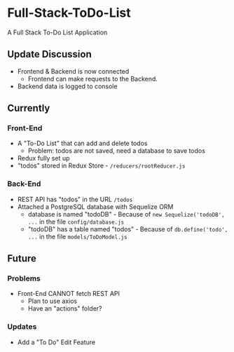 # Full-Stack-ToDo-List
 A Full Stack To-Do List Application

## Update Discussion

- Frontend & Backend is now connected
  - Frontend can make requests to the Backend.
- Backend data is logged to console

## Currently

### Front-End

- A "To-Do List" that can add and delete todos
  - Problem: todos are not saved, need a database to save todos
- Redux fully set up
- "todos" stored in Redux Store - `/reducers/rootReducer.js`

### Back-End
- REST API has "todos" in the URL `/todos`
- Attached a PostgreSQL database with Sequelize ORM
  - database is named "todoDB" - Because of `new Sequelize('todoDB', ...` in the file `config/database.js`
  - "todoDB" has a table named "todos" - Because of `db.define('todo', ...` in the file `models/ToDoModel.js`

## Future

### Problems
- Front-End CANNOT fetch REST API
  - Plan to use axios
  - Have an "actions" folder?

### Updates
- Add a "To Do" Edit Feature
